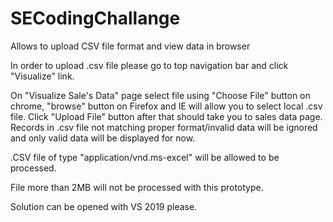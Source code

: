 # SECodingChallange
Allows to upload CSV file format and view data in browser

In order to upload .csv file please go to top navigation bar and click "Visualize" link.

On "Visualize Sale's Data" page select file using "Choose File" button on chrome, "browse" button on Firefox and IE will allow you to select local .csv file. Click "Upload File" button
after that should take you to sales data page. Records in .csv file not matching proper format/invalid data will be ignored and only valid data will be displayed for now.

.CSV file of type "application/vnd.ms-excel" will be allowed to be processed.

File more than 2MB will not be processed with this prototype.

Solution can be opened with VS 2019 please.
